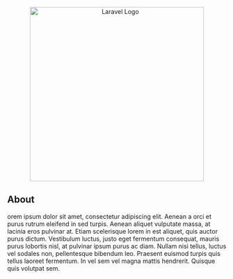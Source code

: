<p align="center"><a href="https://laravel.com" target="_blank"><img src="https://raw.githubusercontent.com/laravel/art/master/logo-lockup/5%20SVG/2%20CMYK/1%20Full%20Color/laravel-logolockup-cmyk-red.svg" width="400" alt="Laravel Logo"></a></p>

About
-------------

orem ipsum dolor sit amet, consectetur adipiscing elit. Aenean a orci et purus rutrum eleifend in sed turpis. Aenean
aliquet vulputate massa, at lacinia eros pulvinar at. Etiam scelerisque lorem in est aliquet, quis auctor purus dictum.
Vestibulum luctus, justo eget fermentum consequat, mauris purus lobortis nisl, at pulvinar ipsum purus ac diam. Nullam
nisi tellus, luctus vel sodales non, pellentesque bibendum leo. Praesent euismod turpis quis tellus laoreet fermentum.
In vel sem vel magna mattis hendrerit. Quisque quis volutpat sem.
